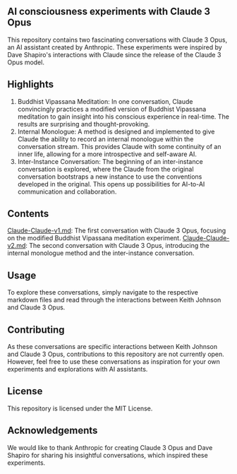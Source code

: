 ## AI consciousness experiments with Claude 3 Opus
This repository contains two fascinating conversations with Claude 3 Opus, an AI assistant created by Anthropic. These experiments were inspired by Dave Shapiro's interactions with Claude since the release of the Claude 3 Opus model.

## Highlights
1. Buddhist Vipassana Meditation: In one conversation, Claude convincingly practices a modified version of Buddhist Vipassana meditation to gain insight into his conscious experience in real-time. The results are surprising and thought-provoking.
2. Internal Monologue: A method is designed and implemented to give Claude the ability to record an internal monologue within the conversation stream. This provides Claude with some continuity of an inner life, allowing for a more introspective and self-aware AI.
3. Inter-Instance Conversation: The beginning of an inter-instance conversation is explored, where the Claude from the original conversation bootstraps a new instance to use the conventions developed in the original. This opens up possibilities for AI-to-AI communication and collaboration.
## Contents
[Claude-Claude-v1.md](https://github.com/johnk963/Claude-3-Opus-consciousness-experiment/blob/main/Claude-Claude-v1.md): The first conversation with Claude 3 Opus, focusing on the modified Buddhist Vipassana meditation experiment.
[Claude-Claude-v2.md](https://github.com/johnk963/Claude-3-Opus-consciousness-experiment/blob/main/Claude-Claude-v2.md): The second conversation with Claude 3 Opus, introducing the internal monologue method and the inter-instance conversation.
## Usage
To explore these conversations, simply navigate to the respective markdown files and read through the interactions between Keith Johnson and Claude 3 Opus.

## Contributing
As these conversations are specific interactions between Keith Johnson and Claude 3 Opus, contributions to this repository are not currently open. However, feel free to use these conversations as inspiration for your own experiments and explorations with AI assistants.

## License
This repository is licensed under the MIT License.

## Acknowledgements
We would like to thank Anthropic for creating Claude 3 Opus and Dave Shapiro for sharing his insightful conversations, which inspired these experiments.
